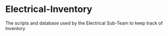 # Electrical-Inventory
The scripts and database used by the Electrical Sub-Team to keep track of Inventory
